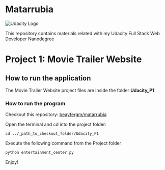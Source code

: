 # Matarrubia

![Udacity Logo](https://lh5.ggpht.com/2Khq0jHkIOhW2VKiGOcJ97rTslkGqu0fDoI-bqrvugAoop9eAFvA_wmneVDcGpaTFDEQCja7dTRQTnHZiA=s0)

This repository contains materials related with my Udacity Full Stack Web Developer Nanodegree

# Project 1: Movie Trailer Website 
## How to run the application

The Movie Trailer Website project files are inside the folder **Udacity_P1**

### How to run the program

Checkout this repository: [beayfergm/matarrubia](https://github.com/beayfergm/matarrubia)

Open the terminal and cd into the project folder:
```
cd ../_path_to_checkout_folder/Udacity_P1
```
Execute the following command from the Project folder

```sh
python entertainment_center.py
```
 Enjoy!

